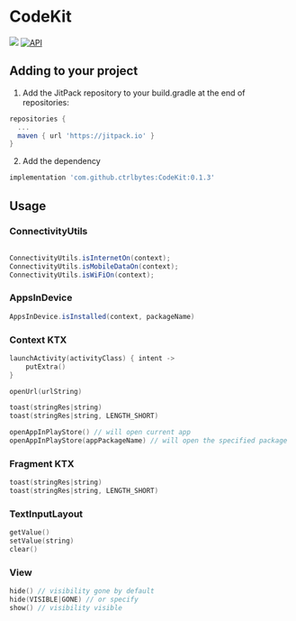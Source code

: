 # CodeKit

[![](https://jitpack.io/v/ctrlbytes/CodeKit.svg)](https://jitpack.io/#ctrlbytes/CodeKit)
[![API](https://img.shields.io/badge/API-19%2B-orange.svg?style=flat)](https://android-arsenal.com/api?level=19)

## Adding to your project

1. Add the JitPack repository to your build.gradle at the end of repositories:

```groovy
repositories {
  ...
  maven { url 'https://jitpack.io' }
}
```

2. Add the dependency

```groovy
implementation 'com.github.ctrlbytes:CodeKit:0.1.3'
```

## Usage

### ConnectivityUtils

```java

ConnectivityUtils.isInternetOn(context);
ConnectivityUtils.isMobileDataOn(context);
ConnectivityUtils.isWiFiOn(context);

```

### AppsInDevice

```java
AppsInDevice.isInstalled(context, packageName)
```

### Context KTX

```kotlin
launchActivity(activityClass) { intent ->
    putExtra()
}

openUrl(urlString)

toast(stringRes|string)
toast(stringRes|string, LENGTH_SHORT)

openAppInPlayStore() // will open current app
openAppInPlayStore(appPackageName) // will open the specified package
```
### Fragment KTX

```kotlin
toast(stringRes|string)
toast(stringRes|string, LENGTH_SHORT)
```

### TextInputLayout
```kotlin
getValue()
setValue(string)
clear()
```

### View
```kotlin
hide() // visibility gone by default
hide(VISIBLE|GONE) // or specify
show() // visibility visible
```
